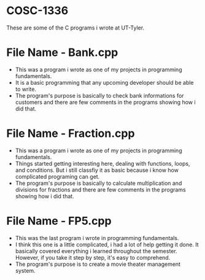 # COSC-1336
These are some of the C programs i wrote at UT-Tyler.

# File Name - Bank.cpp
* This was a program i wrote as one of my projects in programming fundamentals.
* It is a basic programming that any upcoming developer should be able to write.
* The program's purpose is basically to check bank informations for customers and there are few comments in the programs showing how i did that.

# File Name - Fraction.cpp
* This was a program i wrote as one of my projects in programming fundamentals.
* Things started getting interesting here, dealing with functions, loops, and conditions. But i still classfiy it as basic because i know how complicated programing can get.
* The program's purpose is basically to calculate multiplication and divisions for fractions and there are few comments in the programs showing how i did that.

# File Name - FP5.cpp
* This was the last program i wrote in programming fundamentals.
* I think this one is a little complicated, i had a lot of help getting it done. It basically covered everything i learned throughout the semester. However, if you take it step by step, it's easy to comprehend.
* The program's purpose is to create a movie theater management system.
